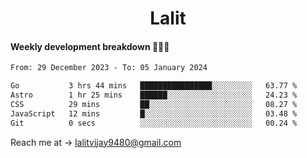 <h1 align="center">Lalit</h1>

#### Weekly development breakdown 👨🏻‍💻
<!--START_SECTION:waka-->

```txt
From: 29 December 2023 - To: 05 January 2024

Go           3 hrs 44 mins   ████████████████░░░░░░░░░   63.77 %
Astro        1 hr 25 mins    ██████░░░░░░░░░░░░░░░░░░░   24.23 %
CSS          29 mins         ██░░░░░░░░░░░░░░░░░░░░░░░   08.27 %
JavaScript   12 mins         █░░░░░░░░░░░░░░░░░░░░░░░░   03.48 %
Git          0 secs          ░░░░░░░░░░░░░░░░░░░░░░░░░   00.24 %
```

<!--END_SECTION:waka-->

Reach me at → lalitvijay9480@gmail.com
